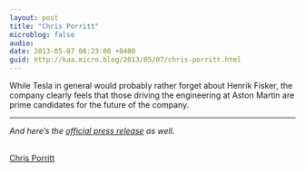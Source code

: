 ```yaml
---
layout: post
title: "Chris Porritt"
microblog: false
audio: 
date: 2013-05-07 08:23:00 +0400
guid: http://kaa.micro.blog/2013/05/07/chris-porritt.html
---
```

<p>While Tesla in general would probably rather forget about Henrik Fisker, the company clearly feels that those driving the engineering at Aston Martin are prime candidates for the future of the company.</p>

<hr /><p><em>And here&rsquo;s the <a href="http://www.teslamotors.com/about/press/releases/tesla-hires-aston-martin%E2%80%99s-vehicle-engineering-leader">official press release</a> as well.</em></p><br /><a href='http://www.greencarreports.com/news/1083919_tesla-hires-new-engineering-vp-from-luxury-maker-aston-martin'>Chris Porritt</a>
